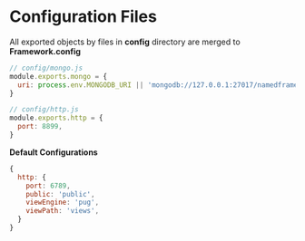 Configuration Files
===================

All exported objects by files in **config** directory are merged to **Framework.config**

```js
// config/mongo.js
module.exports.mongo = {
  uri: process.env.MONGODB_URI || 'mongodb://127.0.0.1:27017/namedframework-starter',
}
```

```js
// config/http.js
module.exports.http = {
  port: 8899,
}
```

**Default Configurations**

```js
{
  http: {
    port: 6789,
    public: 'public',
    viewEngine: 'pug',
    viewPath: 'views',
  }
}
```
